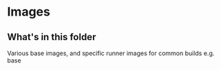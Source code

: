 # Images
## What's in this folder
Various base images, and specific runner images for common builds e.g. base
